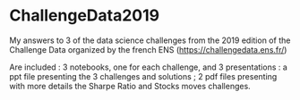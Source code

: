 # ChallengeData2019
My answers to 3 of the data science challenges from the 2019 edition of the Challenge Data organized by the french ENS (https://challengedata.ens.fr/)

Are included : 3 notebooks, one for each challenge, and 3 presentations : a ppt file presenting the 3 challenges and solutions ; 2 pdf files presenting with more details the Sharpe Ratio and Stocks moves challenges.
